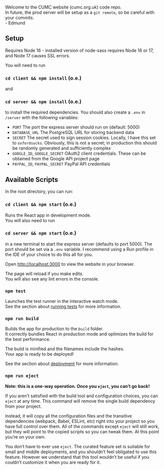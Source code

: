 Welcome to the CUMC website (cumc.org.uk) code repo.<br />
In future, the prod server will be setup as a `git remote`, so be careful with your commits.<br />
\- Edmund

## Setup
Requires Node 16 - installed version of node-sass requires Node 16 or 17, and Node 17 causes SSL errors.

You will need to run

### `cd client && npm install` (o.e.)
and
### `cd server && npm install` (o.e.)
to install the required dependencies.
You should also create a `.env` in `/server` with the following variables:

- `PORT` The port the express server should run on (default: 5000)
- `DATABASE_URL` The PostgreSQL URL for storing backend data
- `SECRET` The secret used to sign session cookies. Locally, I have this set to `oxfordsucks`. Obviously, this is not a secret; in production this should be randomly generated and sufficiently complex
- `GOOGLE_ID`, `GOOGLE_SECRET` OAuth2 client credentials. These can be obtained from the Google API project page
- `PAYPAL_ID`, `PAYPAL_SECRET` PayPal API credentials 

## Available Scripts

In the root directory, you can run:

### `cd client && npm start` (o.e.)

Runs the React app in development mode.<br />
You will also need to run

### `cd server && npm start` (o.e.)

in a new terminal to start the express server (defaults to port 5000). The port should be set via a `.env` variable.
I recommend using a Run profile in the IDE of your choice to do this all for you.<br />

Open [http://localhost:3000](http://localhost:3000) to view the website in your browser.

The page will reload if you make edits.<br />
You will also see any lint errors in the console.

### `npm test`

Launches the test runner in the interactive watch mode.<br />
See the section about [running tests](https://facebook.github.io/create-react-app/docs/running-tests) for more information.

### `npm run build`

Builds the app for production to the `build` folder.<br />
It correctly bundles React in production mode and optimizes the build for the best performance.

The build is minified and the filenames include the hashes.<br />
Your app is ready to be deployed!

See the section about [deployment](https://facebook.github.io/create-react-app/docs/deployment) for more information.

### `npm run eject`

**Note: this is a one-way operation. Once you `eject`, you can’t go back!**

If you aren’t satisfied with the build tool and configuration choices, you can `eject` at any time. This command will remove the single build dependency from your project.

Instead, it will copy all the configuration files and the transitive dependencies (webpack, Babel, ESLint, etc) right into your project so you have full control over them. All of the commands except `eject` will still work, but they will point to the copied scripts so you can tweak them. At this point you’re on your own.

You don’t have to ever use `eject`. The curated feature set is suitable for small and middle deployments, and you shouldn’t feel obligated to use this feature. However we understand that this tool wouldn’t be useful if you couldn’t customize it when you are ready for it.

